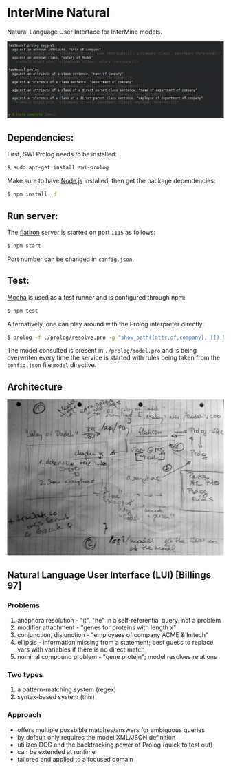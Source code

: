 # InterMine Natural

Natural Language User Interface for InterMine models.

![image](https://github.com/radekstepan/intermine-natural/raw/master/misc/test.png)

## Dependencies:

First, SWI Prolog needs to be installed:

```bash
$ sudo apt-get install swi-prolog
```

Make sure to have [Node.js](https://github.com/joyent/node/wiki/Installing-Node.js-via-package-manager) installed, then get the package dependencies:

```bash
$ npm install -d
```

## Run server:

The [flatiron](http://flatironjs.org/) server is started on port `1115` as follows:

```bash
$ npm start
```

Port number can be changed in `config.json`.

## Test:

[Mocha](http://visionmedia.github.com/mocha/) is used as a test runner and is configured through npm:

```bash
$ npm test
```

Alternatively, one can play around with the Prolog interpreter directly:

```bash
$ prolog -f ./prolog/resolve.pro -g "show_path([attr,of,company], []),halt"
```

The model consulted is present in `./prolog/model.pro` and is being overwriten every time the service is started with rules being taken from the `config.json` file `model` directive.

## Architecture

![image](https://github.com/radekstepan/intermine-natural/raw/master/misc/architecture.jpg)

## Natural Language User Interface (LUI) [Billings 97]

### Problems

1. anaphora resolution - "it", "he" in a self-referential query; not a problem
2. modifier attachment - "genes for proteins with length x"
3. conjunction, disjunction - "employees of company ACME & Initech"
4. ellipsis - information missing from a statement; best guess to replace vars with variables if there is no direct match
5. nominal compound problem - "gene protein"; model resolves relations

### Two types

1. a pattern-matching system (regex)
2. syntax-based system (this)

### Approach

* offers multiple possbible matches/answers for ambiguous queries
* by default only requires the model XML/JSON definition
* utilizes DCG and the backtracking power of Prolog (quick to test out)
* can be extended at runtime
* tailored and applied to a focused domain

